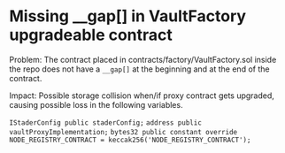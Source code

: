 # Missing __gap[] in VaultFactory upgradeable contract

Problem:
The contract placed in contracts/factory/VaultFactory.sol inside the repo does not have a `__gap[]` at the beginning and at the end of the contract.

Impact:
Possible storage collision when/if proxy contract gets upgraded, causing possible loss in the following variables.


``IStaderConfig public staderConfig;``
``address public vaultProxyImplementation;``
``bytes32 public constant override NODE_REGISTRY_CONTRACT = keccak256('NODE_REGISTRY_CONTRACT');``


